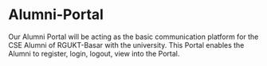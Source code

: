 # Alumni-Portal
Our Alumni Portal will be acting as the basic communication platform for the CSE Alumni of RGUKT-Basar with the university. This Portal enables the Alumni to register, login, logout, view into the Portal. 
